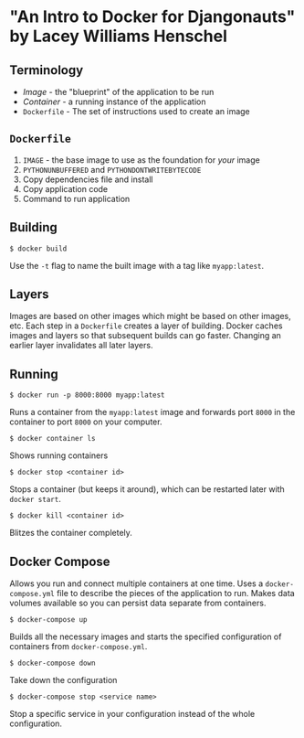 # "An Intro to Docker for Djangonauts" by Lacey Williams Henschel

## Terminology

* _Image_ - the "blueprint" of the application to be run
* _Container_ - a running instance of the application
* `Dockerfile` - The set of instructions used to create an image


## `Dockerfile`

1. `IMAGE` - the base image to use as the foundation for _your_ image
1. `PYTHONUNBUFFERED` and `PYTHONDONTWRITEBYTECODE`
1. Copy dependencies file and install
1. Copy application code
1. Command to run application


## Building

`$ docker build`

Use the `-t` flag to name the built image with a tag like `myapp:latest`.


## Layers

Images are based on other images which might be based on other images, etc.
Each step in a `Dockerfile` creates a layer of building.
Docker caches images and layers so that subsequent builds can go faster.
Changing an earlier layer invalidates all later layers.


## Running

`$ docker run -p 8000:8000 myapp:latest`

Runs a container from the `myapp:latest` image and forwards port `8000` in the container to port `8000` on your computer.

`$ docker container ls`

Shows running containers

`$ docker stop <container id>`

Stops a container (but keeps it around), which can be restarted later with `docker start`.

`$ docker kill <container id>`

Blitzes the container completely.


## Docker Compose

Allows you run and connect multiple containers at one time.
Uses a `docker-compose.yml` file to describe the pieces of the application to run.
Makes data volumes available so you can persist data separate from containers.

`$ docker-compose up`

Builds all the necessary images and starts the specified configuration of containers from `docker-compose.yml`.

`$ docker-compose down`

Take down the configuration

`$ docker-compose stop <service name>`

Stop a specific service in your configuration instead of the whole configuration.
